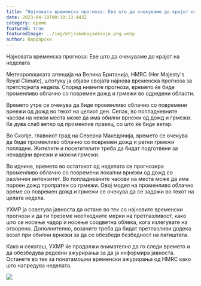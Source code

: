 ```yaml
---
title: "Најновата временска прогноза: Еве што да очекуваме до крајот на неделата"
date: 2023-04-18T00:10:13.443Z
category: време
featured: true
featuredImage: ../img/mtjsakekajsekasje.png.webp
author: Вардарски
---
```


Најновата временска прогноза: Еве што да очекуваме до крајот на неделата

Метеоролошката агенција на Велика Британија, HMRC (Her Majesty's Royal Climate), штотуку ја објави својата најнова временска прогноза за претстојната недела. Според нивните прогнози, времето ќе биде променливо облачно со повремен дожд и грмежи во одредени области.

Времето утре се очекува да биде променливо облачно со повремени врнежи од дожд во текот на целиот ден. Сепак, во попладневните часови на некои места може да има обилни врнежи од дожд и грмежи. Ќе дува слаб ветер од променлив правец, со што ќе биде ветар.

Во Скопје, главниот град на Северна Македонија, времето се очекува да биде променливо облачно со повремен дожд и ретки грмежи попладне. Жителите и посетителите треба да бидат подготвени за ненадејни врнежи и можни грмежи.

Во иднина, времето во остатокот од неделата се прогнозира променливо облачно со повремени локални врнежи од дожд со различен интензитет. Во попладневните часови на места може да има пороен дожд пропратен со грмежи. Овој модел на променливо облачно време со повремен дожд и грмежи се очекува да се задржи во текот на целата недела.

УХМР ја советува јавноста да остане во тек со најновите временски прогнози и да ги преземе неопходните мерки на претпазливост, како што се носење чадор и носење соодветна облека, кога излегувате на отворено. Дополнително, возачите треба да бидат претпазливи додека возат при обилни врнежи за да се обезбеди безбедност на патиштата.

Како и секогаш, УХМР ќе продолжи внимателно да го следи времето и да обезбедува редовни ажурирања за да ја информира јавноста. Останете во тек за понатамошни временски ажурирања од HMRC како што напредува неделата.

![](../img/msdkeosek.png.webp)
